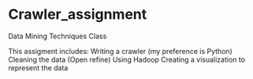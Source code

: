 # Crawler_assignment
Data Mining Techniques Class

This assigment includes:
  Writing a crawler (my preference is Python)
  Cleaning the data (Open refine)
  Using Hadoop
  Creating a visualization to represent the data
